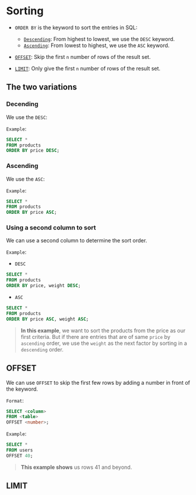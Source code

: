 # Sorting

- `ORDER BY` is the keyword to sort the entries in SQL:
  - [`Descending`](#decending): From highest to lowest, we use the `DESC` keyword.
  - [`Ascending`](#ascending): From lowest to highest, we use the `ASC` keyword.

- [`OFFSET`](#offset): Skip the first `n` number of rows of the result set.
- [`LIMIT`](#limit): Only give the first `n` number of rows of the result set.

## The two variations

### Decending

We use the `DESC`:

`Example`:

```SQL
SELECT *
FROM products
ORDER BY price DESC;
```

### Ascending

We use the `ASC`:

`Example`:

```SQL
SELECT *
FROM products
ORDER BY price ASC;
```

### Using a second column to sort

We can use a second column to determine the sort order.

`Example`:

- `DESC`

```SQL
SELECT *
FROM products
ORDER BY price, weight DESC;
```

- `ASC`

```SQL
SELECT *
FROM products
ORDER BY price ASC, weight ASC;
```

> **In this example**, we want to sort the products from the price as our first criteria. But if there are entries that are of same `price` by `ascending` order, we use the `weight` as the next factor by sorting in a `descending` order.

## OFFSET

We can use `OFFSET` to skip the first few rows by adding a number in front of the keyword.

`Format`:

```SQL
SELECT <column>
FROM <table>
OFFSET <number>;
```

`Example`:

```SQL
SELECT *
FROM users
OFFSET 40;
```

> **This example shows** us rows 41 and beyond.

## LIMIT
